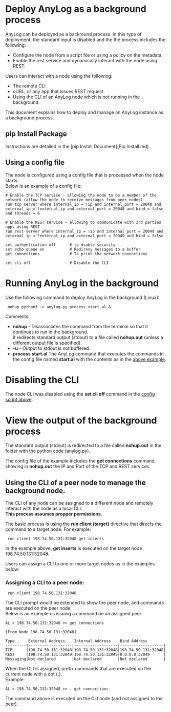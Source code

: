 # Deploy AnyLog as a background process 

AnyLog can be deployed as a backround process. In this type of deployment, the standard input is disabled and the 
the process includes the following:
* Configure the node from a script file or using a policy on the metadata.
* Enable the rest service and dynamically interact with the node using REST.

Users can interact with a node using the following:
* The remote CLI
* cURL, or any app that issues REST request
* Using the CLI of an AnyLog node which is not running in the background. 

This document explains how to deploy and manage an AnyLog instance as a background process.

## pip Install Package

Instructions are detailed in the [pip Install Document](Pip Install.md)

## Using a config file

The node is configured using a config file that is processed when the node starts.  
Below is an example of a config file:

```anylog 
# Enable the TCP service - allowing the node to be a member of the network (allow the node to receive messages from peer nodes)
run tcp server where internal_ip = !ip and internal_port = 20048 and external_ip = !external_ip and external_port = 20048 and bind = false and threads = 6

# Enable the REST service - allowing to communicate with 3rd parties apps using REST
run rest server where internal_ip = !ip and internal_port = 20049 and external_ip = !external_ip and external_port = 20049 and bind = false

set authentication off      # to dsable security
set echo queue on           # Redirecy messages to a buffer
get connections             # To print the network connections

set cli off                 # Disable the CLI
```   

# Running AnyLog in the background

Use the following command to deploy AnyLog in the background (Linux):
```anylog
 nohup python3 -u anylog.py process start.al &
```
Comments:

* **nohup** - Disassociates the command from the terminal so that it continues to run in the background.  
it redirects standard output (stdout) to a file called **nohup.out** (unless a different output file is specified).
* **-u** - Output to stdout is not buffered.
* **process start.al** The AnyLog command that executes the commands in the config file named **start.al** with the 
contents as in the [above example](#using-a-config-file).

# Disabling the CLI

The node CLI was disabled using the **set cli off** command in the [config script above](#using-a-config-file).

# View the output of the background process

The standard output (stdout) is redirected to a file called **nohup.out** in the folder with the python code (anylog.py).

The config file of the example includes the **get connections** command, showing in **nohup.out** the IP and Port of the TCP and REST services.

## Using the CLI of a peer node to manage the background node. 

The CLI of any node can be assigned to a different node and remotely interact with the node as a local CLI.  
**This process assumes propper permissions.**

The basic process is using the **run client (target)** directive that directs the command to a target node.
For example:
```anylog
 run client 198.74.50.131:32048 get inserts
```  
In the example above, **get inserts** is executed on the target node 198.74.50.131:32048.  

Users can assign a CLI to one or more target nodes as in the examples below:  

### Assigning a CLI to a peer node:
```anylog
 run client 198.74.50.131:32048
```  
The CLI prompt would be extended to show the peer node, and commands are executed on the peer node.  
Below is an example os issuing a command on an assigned peer:
```anylog
AL > 198.74.50.131:32048 >> get connections

[From Node 198.74.50.131:32048]

Type      External Address    Internal Address    Bind Address
---------|-------------------|-------------------|-------------------|
TCP      |198.74.50.131:32048|198.74.50.131:32048|198.74.50.131:32048|
REST     |198.74.50.131:32049|198.74.50.131:32049|0.0.0.0:32049      |
Messaging|Not declared       |Not declared       |Not declared       |
```  

When the CLI is assigned, prefix commands that are executed on the current node with a dot (**.**).  
Example:
```anylog
AL > 198.74.50.131:32048 >> . get connections
```
The command above is executed on the CLI node (and not assigned to the peer).

 
 
   

